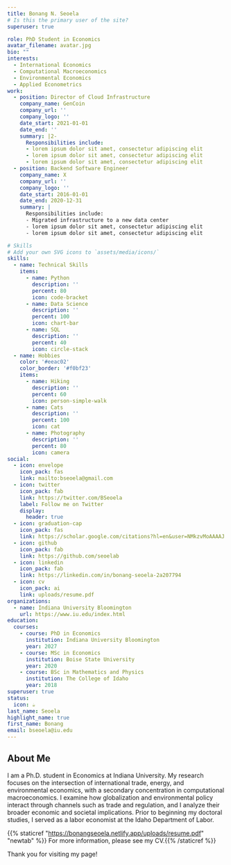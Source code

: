 ```yaml
---
title: Bonang N. Seoela
# Is this the primary user of the site?
superuser: true

role: PhD Student in Economics
avatar_filename: avatar.jpg
bio: ""
interests:
  - International Economics
  - Computational Macroeconomics
  - Environmental Economics
  - Applied Econometrics
work:
  - position: Director of Cloud Infrastructure
    company_name: GenCoin
    company_url: ''
    company_logo: ''
    date_start: 2021-01-01
    date_end: ''
    summary: |2-
      Responsibilities include:
      - lorem ipsum dolor sit amet, consectetur adipiscing elit
      - lorem ipsum dolor sit amet, consectetur adipiscing elit
      - lorem ipsum dolor sit amet, consectetur adipiscing elit
  - position: Backend Software Engineer
    company_name: X
    company_url: ''
    company_logo: ''
    date_start: 2016-01-01
    date_end: 2020-12-31
    summary: |
      Responsibilities include:
      - Migrated infrastructure to a new data center
      - lorem ipsum dolor sit amet, consectetur adipiscing elit
      - lorem ipsum dolor sit amet, consectetur adipiscing elit

# Skills
# Add your own SVG icons to `assets/media/icons/`
skills:
  - name: Technical Skills
    items:
      - name: Python
        description: ''
        percent: 80
        icon: code-bracket
      - name: Data Science
        description: ''
        percent: 100
        icon: chart-bar
      - name: SQL
        description: ''
        percent: 40
        icon: circle-stack
  - name: Hobbies
    color: '#eeac02'
    color_border: '#f0bf23'
    items:
      - name: Hiking
        description: ''
        percent: 60
        icon: person-simple-walk
      - name: Cats
        description: ''
        percent: 100
        icon: cat
      - name: Photography
        description: ''
        percent: 80
        icon: camera
social:
  - icon: envelope
    icon_pack: fas
    link: mailto:bseoela@gmail.com
  - icon: twitter
    icon_pack: fab
    link: https://twitter.com/BSeoela
    label: Follow me on Twitter
    display:
      header: true
  - icon: graduation-cap
    icon_pack: fas
    link: https://scholar.google.com/citations?hl=en&user=NMkzvMoAAAAJ
  - icon: github
    icon_pack: fab
    link: https://github.com/seoelab
  - icon: linkedin
    icon_pack: fab
    link: https://linkedin.com/in/bonang-seoela-2a207794
  - icon: cv
    icon_pack: ai
    link: uploads/resume.pdf
organizations:
  - name: Indiana University Bloomington
    url: https://www.iu.edu/index.html
education:
  courses:
    - course: PhD in Economics
      institution: Indiana University Bloomington
      year: 2027
    - course: MSc in Economics
      institution: Boise State University
      year: 2020
    - course: BSc in Mathematics and Physics
      institution: The College of Idaho
      year: 2018
superuser: true
status:
  icon: ☕️
last_name: Seoela
highlight_name: true
first_name: Bonang
email: bseoela@iu.edu
---
```


## About Me

I am a Ph.D. student in Economics at Indiana University. My research focuses on the intersection of international trade, energy, and environmental economics, with a secondary concentration in computational macroeconomics. I examine how globalization and environmental policy interact through channels such as trade and regulation, and I analyze their broader economic and societal implications. Prior to beginning my doctoral studies, I served as a labor economist at the Idaho Department of Labor. 

{{% staticref "https://bonangseoela.netlify.app/uploads/resume.pdf" "newtab" %}} For more information, please see my CV.{{% /staticref %}}

Thank you for visiting my page!
